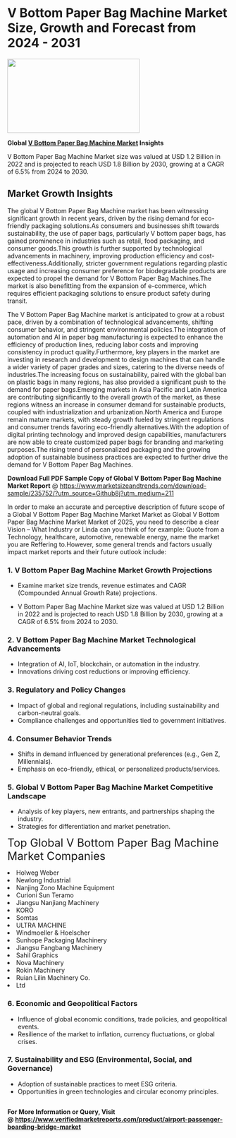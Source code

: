 <H1>V Bottom Paper Bag Machine Market Size, Growth and Forecast from 2024 - 2031</H1><img class="aligncenter size-medium wp-image-584254" src="https://thirdeyenews.in/wp-content/uploads/2024/09/Global-Market-Research-300x168.jpeg" alt="" width="300" height="168" /><p><strong>Global&nbsp;<a href="https://www.marketsizeandtrends.com/download-sample/235752/?utm_source=Github8j?utm_medium=211">V Bottom Paper Bag Machine Market</a> Insights</strong></p><p>V Bottom Paper Bag Machine Market size was valued at USD 1.2 Billion in 2022 and is projected to reach USD 1.8 Billion by 2030, growing at a CAGR of 6.5% from 2024 to 2030.</p><p><h2>Market Growth Insights</h2> <p>The global V Bottom Paper Bag Machine market has been witnessing significant growth in recent years, driven by the rising demand for eco-friendly packaging solutions.As consumers and businesses shift towards sustainability, the use of paper bags, particularly V bottom paper bags, has gained prominence in industries such as retail, food packaging, and consumer goods.This growth is further supported by technological advancements in machinery, improving production efficiency and cost-effectiveness.Additionally, stricter government regulations regarding plastic usage and increasing consumer preference for biodegradable products are expected to propel the demand for V Bottom Paper Bag Machines.The market is also benefitting from the expansion of e-commerce, which requires efficient packaging solutions to ensure product safety during transit.</p> <p>The V Bottom Paper Bag Machine market is anticipated to grow at a robust pace, driven by a combination of technological advancements, shifting consumer behavior, and stringent environmental policies.The integration of automation and AI in paper bag manufacturing is expected to enhance the efficiency of production lines, reducing labor costs and improving consistency in product quality.Furthermore, key players in the market are investing in research and development to design machines that can handle a wider variety of paper grades and sizes, catering to the diverse needs of industries.The increasing focus on sustainability, paired with the global ban on plastic bags in many regions, has also provided a significant push to the demand for paper bags.Emerging markets in Asia Pacific and Latin America are contributing significantly to the overall growth of the market, as these regions witness an increase in consumer demand for sustainable products, coupled with industrialization and urbanization.North America and Europe remain mature markets, with steady growth fueled by stringent regulations and consumer trends favoring eco-friendly alternatives.With the adoption of digital printing technology and improved design capabilities, manufacturers are now able to create customized paper bags for branding and marketing purposes.The rising trend of personalized packaging and the growing adoption of sustainable business practices are expected to further drive the demand for V Bottom Paper Bag Machines.<p><span class=""><strong>Download Full PDF Sample Copy of Global V Bottom Paper Bag Machine Market Report</strong> @ <a href="https://www.marketsizeandtrends.com/download-sample/235752/?utm_source=Github8j?utm_medium=211" target="_blank">https://www.marketsizeandtrends.com/download-sample/235752/?utm_source=Github8j?utm_medium=211</a></span></p><p>In order to make an accurate and perceptive description of future scope of a Global&nbsp;V Bottom Paper Bag Machine Market Market as Global&nbsp;V Bottom Paper Bag Machine Market Market of 2025, you need to describe a clear Vision &ndash; What Industry or Linda can you think of for example: Quote from a Technology, healthcare, automotive, renewable energy, name the market you are Reffering to.However, some general trends and factors usually impact market reports and their future outlook include:</p><h3>1.&nbsp;<strong>V Bottom Paper Bag Machine Market Growth Projections</strong></h3><ul><li>Examine market size trends, revenue estimates and CAGR (Compounded Annual Growth Rate) projections.</li><li><p>V Bottom Paper Bag Machine Market size was valued at USD 1.2 Billion in 2022 and is projected to reach USD 1.8 Billion by 2030, growing at a CAGR of 6.5% from 2024 to 2030.</p></li></ul><h3>2.&nbsp;<strong>V Bottom Paper Bag Machine Market Technological Advancements</strong></h3><ul><li>Integration of AI, IoT, blockchain, or automation in the industry.</li><li>Innovations driving cost reductions or improving efficiency.</li></ul><h3>3.&nbsp;<strong>Regulatory and Policy Changes</strong></h3><ul><li>Impact of global and regional regulations, including sustainability and carbon-neutral goals.</li><li>Compliance challenges and opportunities tied to government initiatives.</li></ul><h3>4.&nbsp;<strong>Consumer Behavior Trends</strong></h3><ul><li>Shifts in demand influenced by generational preferences (e.g., Gen Z, Millennials).</li><li>Emphasis on eco-friendly, ethical, or personalized products/services.</li></ul><h3>5.&nbsp;<strong>Global V Bottom Paper Bag Machine Market Competitive Landscape</strong></h3><ul><li>Analysis of key players, new entrants, and partnerships shaping the industry.</li><li>Strategies for differentiation and market penetration.</li></ul><p data-pm-slice="1 1 []"><span style="color: inherit; font-family: inherit; font-size: 25px;">Top Global V Bottom Paper Bag Machine Market Companies</span></p><div class="" data-test-id=""><p><li>Holweg Weber</li><li> Newlong Industrial</li><li> Nanjing Zono Machine Equipment</li><li> Curioni Sun Teramo</li><li> Jiangsu Nanjiang Machinery</li><li> KORO</li><li> Somtas</li><li> ULTRA MACHINE</li><li> Windmoeller & Hoelscher</li><li> Sunhope Packaging Machinery</li><li> Jiangsu Fangbang Machinery</li><li> Sahil Graphics</li><li> Nova Machinery</li><li> Rokin Machinery</li><li> Ruian Lilin Machinery Co.</li><li> Ltd</li></p></div><h3>6.&nbsp;<strong>Economic and Geopolitical Factors</strong></h3><ul><li>Influence of global economic conditions, trade policies, and geopolitical events.</li><li>Resilience of the market to inflation, currency fluctuations, or global crises.</li></ul><h3>7.&nbsp;<strong>Sustainability and ESG (Environmental, Social, and Governance)</strong></h3><ul><li>Adoption of sustainable practices to meet ESG criteria.</li><li>Opportunities in green technologies and circular economy principles.</li></ul><h2><strong style="font-size: 14px;">For More Information or Query, Visit @&nbsp;</strong><a style="background-color: #ffffff; font-size: 14px;" href="https://www.marketsizeandtrends.com/report/v-bottom-paper-bag-machine-market/" target="_blank">https://www.verifiedmarketreports.com/product/airport-passenger-boarding-bridge-market</a></h2>